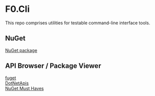 # F0.Cli
This repo comprises utilities for testable command-line interface tools.

## NuGet
[NuGet package](https://www.nuget.org/packages/F0.Cli/)

## API Browser / Package Viewer
[fuget](https://www.fuget.org/packages/F0.Cli)\
[DotNetApis](http://dotnetapis.com/pkg/F0.Cli)\
[NuGet Must Haves](https://nugetmusthaves.com/Package/F0.Cli)
